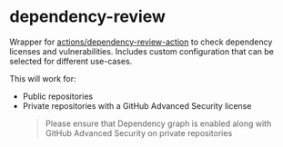 # dependency-review

Wrapper for
[actions/dependency-review-action](https://github.com/actions/dependency-review-action)
to check dependency licenses and vulnerabilities. Includes custom configuration
that can be selected for different use-cases.

This will work for:

- Public repositories
- Private repositories with a GitHub Advanced Security license
  > Please ensure that Dependency graph is enabled along with GitHub Advanced
  > Security on private repositories
